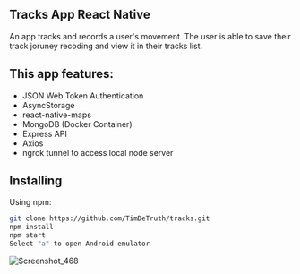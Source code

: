 ## Tracks App React Native
An app tracks and records a user's movement. The user is able to save their track joruney recoding and view it in their tracks list.

## This app features:
- JSON Web Token Authentication 
- AsyncStorage 
- react-native-maps
- MongoDB (Docker Container)
- Express API
- Axios
- ngrok tunnel to access local node server
 
## Installing
Using npm: 
```bash
git clone https://github.com/TimDeTruth/tracks.git
npm install
npm start
Select "a" to open Android emulator
```
 ![Screenshot_468](https://github.com/TimDeTruth/tracks/assets/64127471/ec907c05-ae69-4bd6-8b11-d9ac34be376e)






